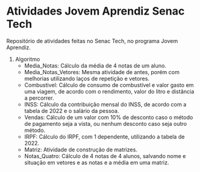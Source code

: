 # Atividades Jovem Aprendiz Senac Tech
Repositório de atividades feitas no Senac Tech, no programa Jovem Aprendiz.

1. Algoritmo
   * Media_Notas: Cálculo da média de 4 notas de um aluno.
   * Media_Notas_Vetores: Mesma atividade de antes, porém com melhorias utilizando laços de repetição e vetores.
   * Combustivel: Cálculo de consumo de combustível e valor gasto em uma viagem, de acordo com o rendimento, valor do litro e distância a percorrer.
   * INSS: Cálculo da contribuição mensal do INSS, de acordo com a tabela de 2022 e o salário da pessoa.
   * Vendas: Cálculo de um valor com 10% de desconto caso o método de pagamento seja a vista, ou nenhum desconto caso seja outro método.
   * IRPF: Cálculo do IRPF, com 1 dependente, utilizando a tabela de 2022.
   * Matriz: Atividade de construção de matrizes.
   * Notas_Quatro: Cálculo de 4 notas de 4 alunos, salvando nome e situação em vetores e as notas e a média em uma matriz.
